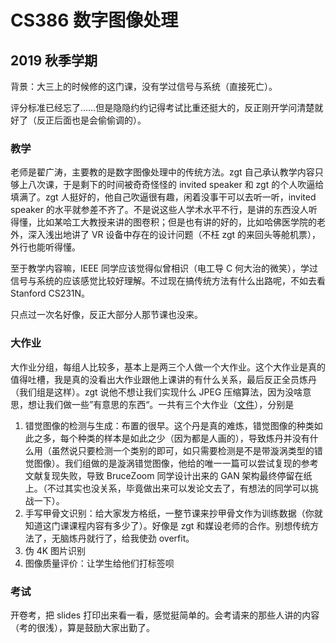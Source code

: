 
# CS386 数字图像处理

## 2019 秋季学期

背景：大三上的时候修的这门课，没有学过信号与系统（直接死亡）。

评分标准已经忘了……但是隐隐约约记得考试比重还挺大的，反正刚开学问清楚就好了（反正后面也是会偷偷调的）。

### 教学

老师是翟广涛，主要教的是数字图像处理中的传统方法。zgt 自己承认教学内容只够上八次课，于是剩下的时间被奇奇怪怪的 invited speaker 和 zgt 的个人吹逼给填满了。zgt 人挺好的，他自己吹逼很有趣，闲着没事干可以去听一听，invited speaker 的水平就参差不齐了。不是说这些人学术水平不行，是讲的东西没人听得懂，比如某哈工大教授来讲的图卷积；但是也有讲的好的，比如哈佛医学院的老外，深入浅出地讲了 VR 设备中存在的设计问题（不枉 zgt 的来回头等舱机票），外行也能听得懂。

至于教学内容嘛，IEEE 同学应该觉得似曾相识（电工导 C 何大治的微笑），学过信号与系统的应该感觉比较好理解。不过现在搞传统方法有什么出路呢，不如去看 Stanford CS231N。

只点过一次名好像，反正大部分人那节课也没来。

### 大作业

大作业分组，每组人比较多，基本上是两三个人做一个大作业。这个大作业是真的值得吐槽，我是真的没看出大作业跟他上课讲的有什么关系，最后反正全员炼丹（我们组是这样）。zgt 说他不想让我们实现什么 JPEG 压缩算法，因为没啥意思，想让我们做一些”有意思的东西“。一共有三个大作业（[文件](https://github.com/keithnull/ieee.icu/files/5212563/CS386-2019Fall-Projects.zip)），分别是

1. 错觉图像的检测与生成：布置的很早。这个丹是真的难炼，错觉图像的种类如此之多，每个种类的样本是如此之少（因为都是人画的），导致炼丹并没有什么用（虽然说只要检测一个类别的即可，如只需要检测是不是带漩涡类型的错觉图像）。我们组做的是漩涡错觉图像，他给的唯一一篇可以尝试复现的参考文献复现失败，导致 BruceZoom 同学设计出来的 GAN 架构最终停留在纸上。（不过其实也没关系，毕竟做出来可以发论文去了，有想法的同学可以挑战一下）。
2. 手写甲骨文识别：给大家发方格纸，一整节课来抄甲骨文作为训练数据（你就知道这门课课程内容有多少了）。好像是 zgt 和媒设老师的合作。别想传统方法了，无脑炼丹就行了，给我使劲 overfit。
3. 伪 4K 图片识别
4. 图像质量评价：让学生给他们打标签呗

### 考试

开卷考，把 slides 打印出来看一看，感觉挺简单的。会考请来的那些人讲的内容（考的很浅），算是鼓励大家出勤了。
